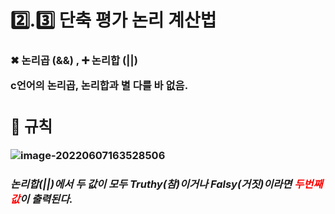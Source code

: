 <h1>2️⃣.3️⃣ 단축 평가 논리 계산법



<h3>✖ 논리곱 (&&) , ➕ 논리합 (||)

<p><b>c언어의 논리곱, 논리합과 별 다를 바 없음.</p>



<h2>📖 규칙</h2>

 ![image-20220607163528506](https://raw.githubusercontent.com/JJIIIINN/image_save/master/img/image-20220607163528506.png)

<h5><b>논리합(||)에서 두 값이 모두 Truthy(참)이거나 Falsy(거짓)이라면 <b style = color:red>두번째 값</b>이 출력된다.


